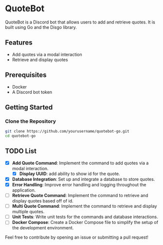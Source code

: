 # QuoteBot

QuoteBot is a Discord bot that allows users to add and retrieve quotes. It is built using Go and the Disgo library.

## Features
- Add quotes via a modal interaction
- Retrieve and display quotes

## Prerequisites
- Docker
- A Discord bot token

## Getting Started

### Clone the Repository

```sh
git clone https://github.com/yourusername/quotebot-go.git
cd quotebot-go
```

## TODO List

- [x] **Add Quote Command**: Implement the command to add quotes via a modal interaction.
  - [x] **Display UUID**: add ability to show id for the quote.
- [x] **Database Integration**: Set up and integrate a database to store quotes.
- [x] **Error Handling**: Improve error handling and logging throughout the application.
- [ ] **Retrieve Quote Command**: Implement the command to retrieve and display quotes based off of id.
- [ ] **Multi Quote Command**: Implement the command to retrieve and display multiple quotes.
- [ ] **Unit Tests**: Write unit tests for the commands and database interactions.
- [ ] **Docker Compose**: Create a Docker Compose file to simplify the setup of the development environment.

Feel free to contribute by opening an issue or submitting a pull request!